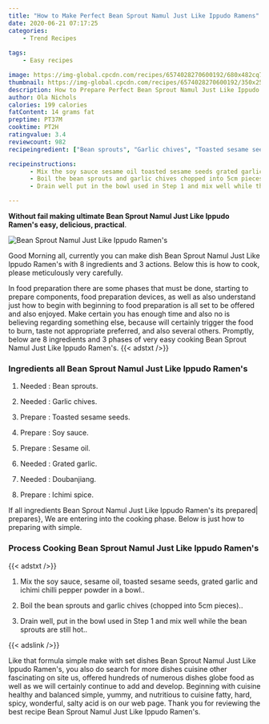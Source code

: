 ```yaml
---
title: "How to Make Perfect Bean Sprout Namul Just Like Ippudo Ramens"
date: 2020-06-21 07:17:25
categories:
    - Trend Recipes
    
tags:
    - Easy recipes

image: https://img-global.cpcdn.com/recipes/6574028270600192/680x482cq70/bean-sprout-namul-just-like-ippudo-ramens-recipe-main-photo.jpg
thumbnail: https://img-global.cpcdn.com/recipes/6574028270600192/350x250cq70/bean-sprout-namul-just-like-ippudo-ramens-recipe-main-photo.jpg
description: How to Prepare Perfect Bean Sprout Namul Just Like Ippudo Ramens with 8 ingredients and 3 stages of easy cooking.
author: Ola Nichols
calories: 199 calories
fatContent: 14 grams fat
preptime: PT37M
cooktime: PT2H
ratingvalue: 3.4
reviewcount: 982
recipeingredient: ["Bean sprouts", "Garlic chives", "Toasted sesame seeds", "Soy sauce", "Sesame oil", "Grated garlic", "Doubanjiang", "Ichimi spice"]

recipeinstructions: 
      - Mix the soy sauce sesame oil toasted sesame seeds grated garlic and ichimi chilli pepper powder in a bowl 
      - Boil the bean sprouts and garlic chives chopped into 5cm pieces 
      - Drain well put in the bowl used in Step 1 and mix well while the bean sprouts are still hot

---
```




**Without fail making ultimate Bean Sprout Namul Just Like Ippudo Ramen&#39;s easy, delicious, practical**. 


![Bean Sprout Namul Just Like Ippudo Ramen&#39;s](https://img-global.cpcdn.com/recipes/6574028270600192/680x482cq70/bean-sprout-namul-just-like-ippudo-ramens-recipe-main-photo.jpg "Bean Sprout Namul Just Like Ippudo Ramen&#39;s")




Good Morning all, currently you can make dish Bean Sprout Namul Just Like Ippudo Ramen&#39;s with 8 ingredients and 3 actions. Below this is how to cook, please meticulously very carefully.

In food preparation there are some phases that must be done, starting to prepare components, food preparation devices, as well as also understand just how to begin with beginning to food preparation is all set to be offered and also enjoyed. Make certain you has enough time and also no is believing regarding something else, because will certainly trigger the food to burn, taste not appropriate preferred, and also several others. Promptly, below are 8 ingredients and 3 phases of very easy cooking Bean Sprout Namul Just Like Ippudo Ramen&#39;s.
{{< adstxt />}}

### Ingredients all Bean Sprout Namul Just Like Ippudo Ramen&#39;s


1. Needed  : Bean sprouts.

1. Needed  : Garlic chives.

1. Prepare  : Toasted sesame seeds.

1. Prepare  : Soy sauce.

1. Prepare  : Sesame oil.

1. Needed  : Grated garlic.

1. Needed  : Doubanjiang.

1. Prepare  : Ichimi spice.



If all ingredients Bean Sprout Namul Just Like Ippudo Ramen&#39;s its prepared| prepares}, We are entering into the cooking phase. Below is just how to preparing with simple.

### Process Cooking Bean Sprout Namul Just Like Ippudo Ramen&#39;s

{{< adstxt />}}


1. Mix the soy sauce, sesame oil, toasted sesame seeds, grated garlic and ichimi chilli pepper powder in a bowl..



1. Boil the bean sprouts and garlic chives (chopped into 5cm pieces)..



1. Drain well, put in the bowl used in Step 1 and mix well while the bean sprouts are still hot..





{{< adslink />}}

Like that formula simple make with set dishes Bean Sprout Namul Just Like Ippudo Ramen&#39;s, you also do search for more dishes cuisine other fascinating on site us, offered hundreds of numerous dishes globe food as well as we will certainly continue to add and develop. Beginning with cuisine healthy and balanced simple, yummy, and nutritious to cuisine fatty, hard, spicy, wonderful, salty acid is on our web page. Thank you for reviewing the best recipe Bean Sprout Namul Just Like Ippudo Ramen&#39;s.
